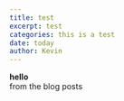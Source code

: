 ```yaml
---
title: test
excerpt: test
categories: this is a test
date: today
author: Kevin
---
```

**hello**\
from the blog posts